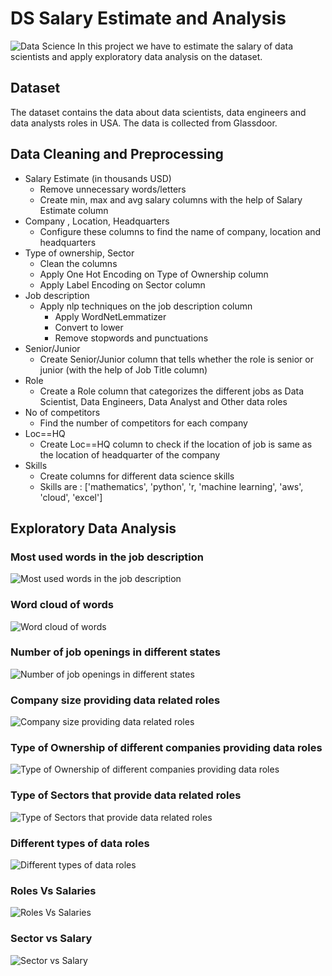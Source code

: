 # DS Salary Estimate and Analysis
![Data Science](https://github.com/the-vergil/DS-Salary-Estimate-and-Analysis/blob/master/images/ds.jpg)
In this project we have to estimate the salary of data scientists and apply exploratory data analysis on the dataset.

## Dataset
The dataset contains the data about data scientists, data engineers and data analysts roles in USA. 
The data is collected from Glassdoor. 

## Data Cleaning and Preprocessing
- Salary Estimate (in thousands USD)
  - Remove unnecessary words/letters
  - Create min, max and avg salary columns with the help of Salary Estimate column
- Company , Location, Headquarters
  - Configure these columns to find the name of company, location and headquarters
- Type of ownership, Sector
  - Clean the columns
  - Apply One Hot Encoding on Type of Ownership column
  - Apply Label Encoding on Sector column
- Job description
  - Apply nlp techniques on the job description column
    - Apply WordNetLemmatizer
    - Convert to lower
    - Remove stopwords and punctuations
- Senior/Junior
  - Create Senior/Junior column that tells whether the role is senior or junior (with the help of Job Title column)
- Role
  - Create a Role column that categorizes the different jobs as Data Scientist, Data Engineers, Data Analyst and Other data roles
- No of competitors
  - Find the number of competitors for each company
- Loc==HQ
  - Create Loc==HQ column to check if the location of job is same as the location of headquarter of the company
- Skills
  - Create columns for different data science skills
  - Skills are : ['mathematics', 'python', 'r, 'machine learning', 'aws', 'cloud', 'excel']

## Exploratory Data Analysis
### Most used words in the job description
![Most used words in the job description](https://github.com/the-vergil/DS-Salary-Estimate-and-Analysis/blob/master/images/words.png)

### Word cloud of words
![Word cloud of words](https://github.com/the-vergil/DS-Salary-Estimate-and-Analysis/blob/master/images/word_cloud.png)

### Number of job openings in different states
![Number of job openings in different states](https://github.com/the-vergil/DS-Salary-Estimate-and-Analysis/blob/master/images/location.png)

### Company size providing data related roles
![Company size providing data related roles](https://github.com/the-vergil/DS-Salary-Estimate-and-Analysis/blob/master/images/size.png)

### Type of Ownership of different companies providing data roles
![Type of Ownership of different companies providing data roles](https://github.com/the-vergil/DS-Salary-Estimate-and-Analysis/blob/master/images/ownership.png)

### Type of Sectors that provide data related roles
![Type of Sectors that provide data related roles](https://github.com/the-vergil/DS-Salary-Estimate-and-Analysis/blob/master/images/sector.png)

### Different types of data roles
![Different types of data roles](https://github.com/the-vergil/DS-Salary-Estimate-and-Analysis/blob/master/images/role.png)

### Roles Vs Salaries
![Roles Vs Salaries](https://github.com/the-vergil/DS-Salary-Estimate-and-Analysis/blob/master/images/rolesVSsalaries.png)

### Sector vs Salary
![Sector vs Salary](https://github.com/the-vergil/DS-Salary-Estimate-and-Analysis/blob/master/images/sectorvssalary.png)
